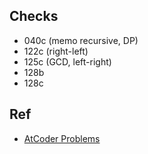## Checks
- 040c (memo recursive, DP)
- 122c (right-left)
- 125c (GCD, left-right)
- 128b
- 128c

## Ref
- [AtCoder Problems](https://img.atcoder.jp/arc086/editorial.pdf)
